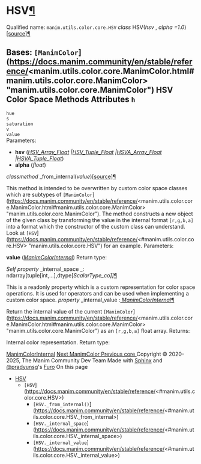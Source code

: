 
# HSV[¶](https://docs.manim.community/en/stable/reference/<#hsv> "Link to this heading")
Qualified name: `manim.utils.color.core.HSV`
_class_ HSV(_hsv_ , _alpha =1.0_)[[source]](https://docs.manim.community/en/stable/reference/<../_modules/manim/utils/color/core.html#HSV>)[¶](https://docs.manim.community/en/stable/reference/<#manim.utils.color.core.HSV> "Link to this definition")
    
Bases: `[ManimColor`](https://docs.manim.community/en/stable/reference/<manim.utils.color.core.ManimColor.html#manim.utils.color.core.ManimColor> "manim.utils.color.core.ManimColor")
HSV Color Space
Methods
Attributes
`h`  
---  
`hue`  
`s`  
`saturation`  
`v`  
`value`  
Parameters:
    
  * **hsv** ([_HSV_Array_Float_](https://docs.manim.community/en/stable/reference/<manim.typing.html#manim.typing.HSV_Array_Float> "manim.typing.HSV_Array_Float") _|_[_HSV_Tuple_Float_](https://docs.manim.community/en/stable/reference/<manim.typing.html#manim.typing.HSV_Tuple_Float> "manim.typing.HSV_Tuple_Float") _|_[_HSVA_Array_Float_](https://docs.manim.community/en/stable/reference/<manim.typing.html#manim.typing.HSVA_Array_Float> "manim.typing.HSVA_Array_Float") _|_[_HSVA_Tuple_Float_](https://docs.manim.community/en/stable/reference/<manim.typing.html#manim.typing.HSVA_Tuple_Float> "manim.typing.HSVA_Tuple_Float"))
  * **alpha** (_float_)


_classmethod_ _from_internal(_value_)[[source]](https://docs.manim.community/en/stable/reference/<../_modules/manim/utils/color/core.html#HSV._from_internal>)[¶](https://docs.manim.community/en/stable/reference/<#manim.utils.color.core.HSV._from_internal> "Link to this definition")
    
This method is intended to be overwritten by custom color space classes which are subtypes of `[ManimColor`](https://docs.manim.community/en/stable/reference/<manim.utils.color.core.ManimColor.html#manim.utils.color.core.ManimColor> "manim.utils.color.core.ManimColor").
The method constructs a new object of the given class by transforming the value in the internal format `[r,g,b,a]` into a format which the constructor of the custom class can understand. Look at `[HSV`](https://docs.manim.community/en/stable/reference/<#manim.utils.color.core.HSV> "manim.utils.color.core.HSV") for an example.
Parameters:
    
**value** ([_ManimColorInternal_](https://docs.manim.community/en/stable/reference/<manim.typing.html#manim.typing.ManimColorInternal> "manim.typing.ManimColorInternal"))
Return type:
    
_Self_
_property_ _internal_space _: ndarray[tuple[int,...],dtype[_ScalarType_co]]_[¶](https://docs.manim.community/en/stable/reference/<#manim.utils.color.core.HSV._internal_space> "Link to this definition")
    
This is a readonly property which is a custom representation for color space operations. It is used for operators and can be used when implementing a custom color space.
_property_ _internal_value _:[ ManimColorInternal](https://docs.manim.community/en/stable/reference/<manim.typing.html#manim.typing.ManimColorInternal> "manim.typing.ManimColorInternal")_[¶](https://docs.manim.community/en/stable/reference/<#manim.utils.color.core.HSV._internal_value> "Link to this definition")
    
Return the internal value of the current `[ManimColor`](https://docs.manim.community/en/stable/reference/<manim.utils.color.core.ManimColor.html#manim.utils.color.core.ManimColor> "manim.utils.color.core.ManimColor") as an `[r,g,b,a]` float array.
Returns:
    
Internal color representation.
Return type:
    
[ManimColorInternal](https://docs.manim.community/en/stable/reference/<manim.typing.html#manim.typing.ManimColorInternal> "manim.typing.ManimColorInternal")
[ Next ManimColor ](https://docs.manim.community/en/stable/reference/<manim.utils.color.core.ManimColor.html>) [ Previous core ](https://docs.manim.community/en/stable/reference/<manim.utils.color.core.html>)
Copyright © 2020-2025, The Manim Community Dev Team 
Made with [Sphinx](https://docs.manim.community/en/stable/reference/<https:/www.sphinx-doc.org/>) and [@pradyunsg](https://docs.manim.community/en/stable/reference/<https:/pradyunsg.me>)'s [Furo](https://docs.manim.community/en/stable/reference/<https:/github.com/pradyunsg/furo>)
On this page 
  * [HSV](https://docs.manim.community/en/stable/reference/<#>)
    * `[HSV`](https://docs.manim.community/en/stable/reference/<#manim.utils.color.core.HSV>)
      * `[HSV._from_internal()`](https://docs.manim.community/en/stable/reference/<#manim.utils.color.core.HSV._from_internal>)
      * `[HSV._internal_space`](https://docs.manim.community/en/stable/reference/<#manim.utils.color.core.HSV._internal_space>)
      * `[HSV._internal_value`](https://docs.manim.community/en/stable/reference/<#manim.utils.color.core.HSV._internal_value>)


